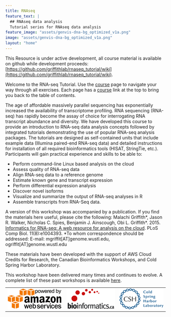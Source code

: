```yaml
---
title: RNAseq
feature_text: |
  ## RNAseq data analysis
  Tutorial series for RNAseq data analysis
feature_image: "assets/genvis-dna-bg_optimized_v1a.png"
image: "assets/genvis-dna-bg_optimized_v1a.png"
layout: "home"
---
```



This Resource is under active development, all course material is available on github while development proceeds: [https://github.com/griffithlab/rnaseq_tutorial/wiki](https://github.com/griffithlab/rnaseq_tutorial/wiki).

Welcome to the RNA-seq Tutorial. Use the [course](/course) page to navigate your way through all exercises. Each page has a [course](/course) link at the top to bring you back to the table of contents. 

The age of affordable massively parallel sequencing has exponentially increased the availability of transcriptome profiling. RNA sequencing (RNA-seq) has rapidly become the assay of choice for interrogating RNA transcript abundance and diversity. We have developed this course to provide an introduction to RNA-seq data analysis concepts followed by integrated tutorials demonstrating the use of popular RNA-seq analysis packages. The tutorials are designed as self-contained units that include example data (Illumina paired-end RNA-seq data) and detailed instructions for installation of all required bioinformatics tools (HISAT, StringTie, etc.). Participants will gain practical experience and skills to be able to:

* Perform command-line Linux based analysis on the cloud
* Assess quality of RNA-seq data
* Align RNA-seq data to a reference genome
* Estimate known gene and transcript expression
* Perform differential expression analysis
* Discover novel isoforms
* Visualize and summarize the output of RNA-seq analyses in R
* Assemble transcripts from RNA-Seq data.

A version of this workshop was accompanied by a publication. If you find the materials here  useful, please cite the following: 
Malachi Griffith*, Jason R. Walker, Nicholas C. Spies, Benjamin J. Ainscough, Obi L. Griffith*. 2015. [Informatics for RNA-seq: A web resource for analysis on the cloud](http://dx.doi.org/10.1371/journal.pcbi.1004393). PLoS Comp Biol. 11(8):e1004393. *To whom correspondence should be addressed: E-mail: mgriffit[AT]genome.wustl.edu, ogriffit[AT]genome.wustl.edu

These materials have been developed with the support of AWS Cloud Credits for Research, the Canadian Bioinformatics Workshops, and Cold Spring Harbor Laboratory.

This workshop have been delivered many times and continues to evolve. A complete list of these past workshops is available [here](Lectures).

<table>
<tr>
<td><a href="https://aws.amazon.com/"><img src="assets/aws-powered-by.png" alt="Powerd by AWS Cloud Computing"></a></td>
<td><a href="https://bioinformatics.ca/"><img src="assets/bioinformatics_LOGO.jpg" alt="Canadian Bioinformatics Workshops"></a></td>
<td><a href="http://www.cshl.edu/"><img src="assets/Cold_Spring_Harbor_Laboratory_logo.png" alt="Cold Spring Harbor Laboratory"></a></td>
</tr>
</table>


